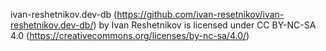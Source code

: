 ivan-reshetnikov.dev-db (https://github.com/ivan-resetnikov/ivan-reshetnikov.dev-db/) by Ivan Reshetnikov is licensed under CC BY-NC-SA 4.0 (https://creativecommons.org/licenses/by-nc-sa/4.0/)
